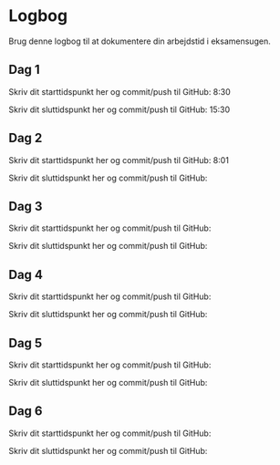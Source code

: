 # Logbog
Brug denne logbog til at dokumentere din arbejdstid i eksamensugen.

## Dag 1
Skriv dit starttidspunkt her og commit/push til GitHub: 8:30

Skriv dit sluttidspunkt her og commit/push til GitHub: 15:30

## Dag 2
Skriv dit starttidspunkt her og commit/push til GitHub: 8:01

Skriv dit sluttidspunkt her og commit/push til GitHub: 

## Dag 3
Skriv dit starttidspunkt her og commit/push til GitHub: 

Skriv dit sluttidspunkt her og commit/push til GitHub: 

## Dag 4
Skriv dit starttidspunkt her og commit/push til GitHub: 

Skriv dit sluttidspunkt her og commit/push til GitHub: 

## Dag 5
Skriv dit starttidspunkt her og commit/push til GitHub: 

Skriv dit sluttidspunkt her og commit/push til GitHub: 

## Dag 6
Skriv dit starttidspunkt her og commit/push til GitHub: 

Skriv dit sluttidspunkt her og commit/push til GitHub: 
